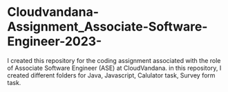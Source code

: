 # Cloudvandana-Assignment_Associate-Software-Engineer-2023-
I created this repository for the coding assignment associated with the role of Associate Software Engineer (ASE) at CloudVandana. 
in this repository, I created different folders for Java, Javascript, Calulator task, Survey form task.

